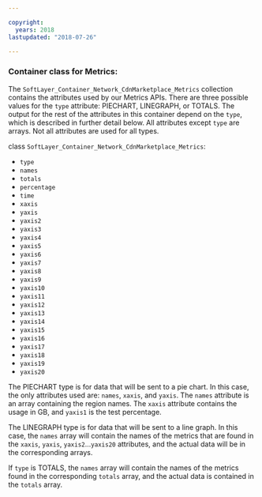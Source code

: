 ```yaml
---

copyright:
  years: 2018
lastupdated: "2018-07-26"

---
```


### Container class for Metrics:
The `SoftLayer_Container_Network_CdnMarketplace_Metrics` collection contains the attributes used by our Metrics APIs. There are three possible values for the `type` attribute: PIECHART, LINEGRAPH, or TOTALS. The output for the rest of the attributes in this container depend on the `type`, which is described in further detail below. All attributes except `type` are arrays. Not all attributes are used for all types.

class `SoftLayer_Container_Network_CdnMarketplace_Metrics`:
* `type`
* `names`
* `totals`
* `percentage`
* `time`
* `xaxis`
* `yaxis`
* `yaxis2`
* `yaxis3`
* `yaxis4`
* `yaxis5`
* `yaxis6`
* `yaxis7`
* `yaxis8`
* `yaxis9`
* `yaxis10`
* `yaxis11`
* `yaxis12`
* `yaxis13`
* `yaxis14`
* `yaxis15`
* `yaxis16`
* `yaxis17`
* `yaxis18`
* `yaxis19`
* `yaxis20`

The PIECHART type is for data that will be sent to a pie chart. In this case, the only attributes used are: `names`, `xaxis`, and `yaxis`. The `names` attribute is an array containing the region names. The `xaxis` attribute contains the usage in GB, and `yaxis1` is the test percentage.


The LINEGRAPH type is for data that will be sent to a line graph. In this case, the `names` array will contain the names of the metrics that are found in the `xaxis`, `yaxis`, `yaxis2`...`yaxis20` attributes, and the actual data will be in the corresponding arrays.


If `type` is TOTALS, the `names` array will contain the names of the metrics found in the corresponding `totals` array, and the actual data is contained in the `totals` array.
